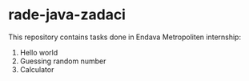 # rade-java-zadaci

This repository contains tasks done in Endava Metropoliten internship:

1. Hello world
2. Guessing random number
3. Calculator
